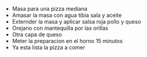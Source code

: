 * Masa para una pizza mediana
* Amasar la masa con agua tibia sala y aceite
* Externder la masa y aplicar salsa roja pollo y queso
* Orejano con mantequilla por las orillas 
* Otra capa de queso
* Meter la preparacion en el horno 15 minutos
* Ya esta lista la pizza a comer 
